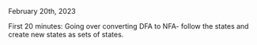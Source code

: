 February 20th, 2023

First 20 minutes: Going over converting DFA to NFA- follow the states and create new states as sets of states.

